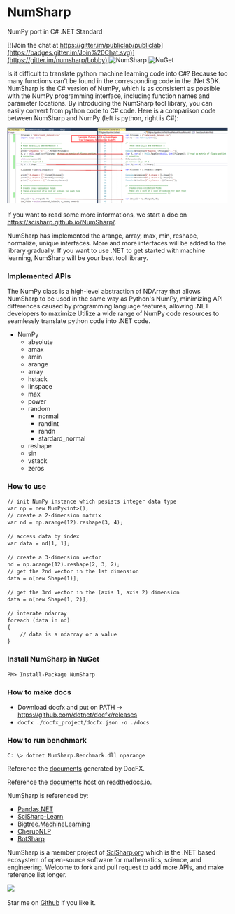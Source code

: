 # NumSharp

NumPy port in C# .NET Standard

[![Join the chat at https://gitter.im/publiclab/publiclab](https://badges.gitter.im/Join%20Chat.svg)](https://gitter.im/numsharp/Lobby)
![NumSharp](https://ci.appveyor.com/api/projects/status/bmaauxd9rx5lsq9i?svg=true)
![NuGet](https://img.shields.io/nuget/dt/NumSharp.svg)

Is it difficult to translate python machine learning code into C#? Because too many functions can’t be found in the corresponding code in the .Net SDK. NumSharp is the C# version of NumPy, which is as consistent as possible with the NumPy programming interface, including function names and parameter locations. By introducing the NumSharp tool library, you can easily convert from python code to C# code. Here is a comparison code between NumSharp and NumPy (left is python, right is C#):

![comparision](docfx_project/images/python-csharp-comparision.png)

If you want to read some more informations, we start a doc on https://scisharp.github.io/NumSharp/.

NumSharp has implemented the arange, array, max, min, reshape, normalize, unique interfaces. More and more interfaces will be added to the library gradually. If you want to use .NET to get started with machine learning, NumSharp will be your best tool library.

### Implemented APIs

The NumPy class is a high-level abstraction of NDArray that allows NumSharp to be used in the same way as Python's NumPy, minimizing API differences caused by programming language features, allowing .NET developers to maximize Utilize a wide range of NumPy code resources to seamlessly translate python code into .NET code.

* NumPy
  * absolute
  * amax
  * amin
  * arange
  * array
  * hstack
  * linspace
  * max
  * power
  * random
    * normal
    * randint
    * randn
    * stardard_normal
  * reshape
  * sin
  * vstack
  * zeros
  
### How to use
```
// init NumPy instance which pesists integer data type
var np = new NumPy<int>();
// create a 2-dimension matrix
var nd = np.arange(12).reshape(3, 4);

// access data by index
var data = nd[1, 1];

// create a 3-dimension vector
nd = np.arange(12).reshape(2, 3, 2);
// get the 2nd vector in the 1st dimension
data = n[new Shape(1)];

// get the 3rd vector in the (axis 1, axis 2) dimension
data = n[new Shape(1, 2)];

// interate ndarray
foreach (data in nd)
{
	// data is a ndarray or a value
}
```

### Install NumSharp in NuGet
```
PM> Install-Package NumSharp
```

### How to make docs
- Download docfx and put on PATH &rarr; https://github.com/dotnet/docfx/releases
- ```docfx ./docfx_project/docfx.json -o ./docs```

### How to run benchmark
```
C: \> dotnet NumSharp.Benchmark.dll nparange
```
Reference the [documents](https://scisharp.github.io/NumSharp) generated by DocFX.

Reference the [documents](https://numsharp.readthedocs.io) host on readthedocs.io.

NumSharp is referenced by:
* [Pandas.NET](https://github.com/SciSharp/Pandas.NET)
* [SciSharp-Learn](https://github.com/SciSharp/scisharp-learn)
* [Bigtree.MachineLearning](https://github.com/Oceania2018/Bigtree.MachineLearning)
* [CherubNLP](https://github.com/Oceania2018/CherubNLP)
* [BotSharp](https://github.com/dotnetcore/BotSharp)

NumSharp is a member project of [SciSharp.org](https://github.com/SciSharp) which is the .NET based ecosystem of open-source software for mathematics, science, and engineering.
Welcome to fork and pull request to add more APIs, and make reference list longer.

<img src="https://avatars3.githubusercontent.com/u/44989469?s=200&v=4" width="80">

Star me on [Github](https://github.com/SciSharp/NumSharp) if you like it.